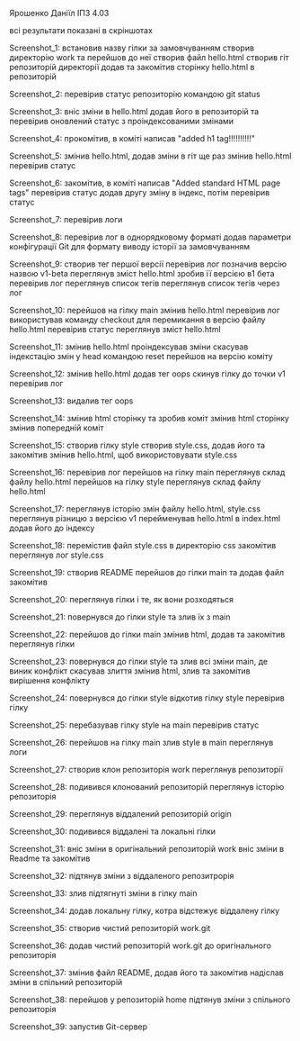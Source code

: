 
Ярошенко Даніїл ІПЗ 4.03

всі результати показані в скріншотах

Screenshot_1:
    встановив назву гілки за замовчуванням
    створив директорію work та перейшов до неї
    створив файл hello.html
    створив гіт репозиторій директорії
    додав та закомітив сторінку hello.html в репозиторій

Screenshot_2:
    перевірив статус репозиторію командою git status

Screenshot_3:
    вніс зміни в hello.html
    додав його в репозиторій та перевірив оновлений статус з проіндексованими змінами

Screenshot_4:
    прокомітив, в коміті написав "added h1 tag!!!!!!!!!!"

Screenshot_5:
    змінив hello.html, додав зміни в гіт
    ще раз змінив hello.html
    перевірив статус

Screenshot_6:
    закомітив,  в коміті написав "Added standard HTML page tags"
    перевірив статус
    додав другу зміну в індекс, потім перевірив статус

Screenshot_7:
    перевірив логи

Screenshot_8:
    перевірив лог в однорядковому форматі
    додав параметри конфігурації Git для формату виводу історії за замовчуванням

Screenshot_9:
    створив тег першої версії
    перевірив лог
    позначив версію назвою v1-beta
    переглянув зміст hello.html
    зробив її версією в1 бета
    перевірив лог
    переглянув список тегів
    переглянув список тегів через лог

Screenshot_10:
    перейшов на гілку main
    змінив hello.html
    перевірив лог
    використував команду checkout для перемикання в версію файлу hello.html
    перевірив статус
    переглянув зміст hello.html

Screenshot_11:
    змінив hello.html
    проіндексував зміни
    скасував індекстацію змін у head командою reset
    перейшов на версію коміту

Screenshot_12:
    змінив hello.html
    додав тег oops
    cкинув гілку до точки v1
    перевірив лог

Screenshot_13:
    видалив тег oops

Screenshot_14:
    змінив html сторінку та зробив коміт
    змінив html сторінку
    змінив попередній коміт

Screenshot_15:
    створив гілку style
    створив style.css, додав його та закомітив
    змінив hello.html, щоб використовувати style.css

Screenshot_16:
    перевірив лог
    перейшов на гілку main
    переглянув склад файлу hello.html
    перейшов на гілку style
    переглянув склад файлу hello.html

Screenshot_17:
    переглянув історію змін файлу hello.html, style.css
    переглянув різницю з версією v1
    перейменував hello.html в index.html
    додав його до індексу

Screenshot_18:
     перемістив файл style.css в директорію css
     закомітив
     переглянув лог style.css

Screenshot_19:
    створив README
    перейшов до гілки main та додав файл
    закомітив

Screenshot_20:
    переглянув гілки і те, як вони розходяться

Screenshot_21:
    повернувся до гілки style та злив їх з main

Screenshot_22:
    перейшов до гілки main
    змінив html, додав та закомітив
    переглянув гілки

Screenshot_23:
    повернувся до гілки style та злив всі зміни main, де виник конфлікт
    скасував злиття
    змінив html, злив та закомітив вирішення конфлікту

Screenshot_24:
    повернувся до гілки style
    відкотив гілку style
    перевірив гілку

Screenshot_25:
    перебазував гілку style на main
    перевірив статус

Screenshot_26:
    перейшов на гілку main
    злив style в main
    переглянув логи

Screenshot_27:
    створив клон репозиторія work
    переглянув репозиторії

Screenshot_28:
    подивився клонований репозиторій
    переглянув історію репозиторія

Screenshot_29:
    переглянув віддалений репозиторій origin

Screenshot_30:
    подивився віддалені та локальні гілки

Screenshot_31:
    вніс зміни в оригінальний репозиторій work
    вніс зміни в Readme та закомітив

Screenshot_32:
    підтянув зміни з віддаленого репозитрорія

Screenshot_33:
    злив підтягнуті зміни в гілку main

Screenshot_34:
    додав локальну гілку, котра відстежує віддалену гілку

Screenshot_35:
    створив чистий репозиторій work.git
    
Screenshot_36:
    додав чистий репозиторій work.git до оригінального репозиторія

Screenshot_37:
    змінив файл README, додав його та закомітив
    надіслав зміни в спільний репозиторій

Screenshot_38:
    перейшов у репозиторій home
    підтянув зміни з спільного репозиторія

Screenshot_39:
    запустив Git-сервер